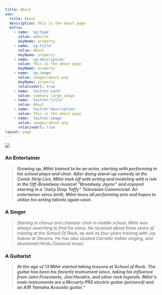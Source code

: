 ```yaml
---
title: About
seo:
  title: About
  description: This is the about page
  extra:
    - name: 'og:type'
      value: website
      keyName: property
    - name: 'og:title'
      value: About
      keyName: property
    - name: 'og:description'
      value: This is the about page
      keyName: property
    - name: 'og:image'
      value: images/about.png
      keyName: property
      relativeUrl: true
    - name: 'twitter:card'
      value: summary_large_image
    - name: 'twitter:title'
      value: About
    - name: 'twitter:description'
      value: This is the about page
    - name: 'twitter:image'
      value: images/about.png
      relativeUrl: true
layout: page
---
```

![](/\_static/app-assets/images/mihir3.jpg)

### **An Entertainer&#xA;**

> ***Growing up, Mihir trained to be an actor, starting with performing in his school plays and choir. After doing stand-up comedy at the Comic Strip Live, Mihir took off with acting and modeling with a role in the Off-Broadway musical "Broadway Jayne" and enjoyed starring in a "Juicy Drop Taffy" Television Commercial. An entertainer since birth, Mihir loves all performing arts and hopes to utilize his acting talents again soon.***

### **A Singer**

> *Starting in chorus and chamber choir in middle school, Mihir was always searching to find his voice. He received about three years of training at the School Of Rock, as well as four years training with Joy Askew at Stevens. He has also studied Carnatic Indian singing, and devotional Hindu Classical music.*

### **A Guitarist**

> ***At the age of 13 Mihir started taking lessons at School of Rock. The guitar has been his favorite instrument since, taking his influence from John Frusciante, Jimi Hendrix, and other rock legends. Mihir's main instruments are a Mccarty PRS electric guitar (pictured) and an A1R Yamaha Acoustic guitar.***\*
